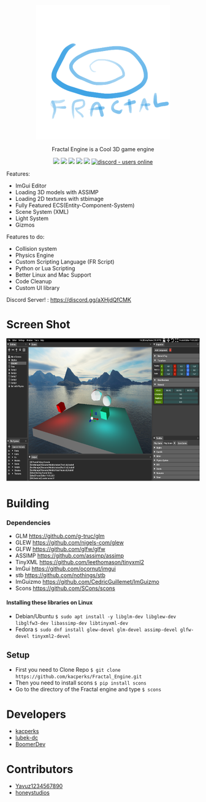 <p align="center">
  <img src="App/Resource/Icons/Logo.png" width="350" height="350">
</p>

<p align="center">
Fractal Engine is a Cool 3D game engine
</p>

<p align="center">
<img src="https://img.shields.io/github/license/kacperks/Fractal_Engine?label=License" />
<img src="https://img.shields.io/github/downloads/kacperks/Fractal_Engine/total?label=Downloads" />
<img src="https://img.shields.io/github/languages/code-size/kacperks/Fractal_Engine?label=Code%20Size" />
<img src="https://img.shields.io/github/stars/kacperks/Fractal_Engine?label=Stars&logo=github" />
<img src="https://img.shields.io/github/languages/top/kacperks/Fractal_Engine?color=%230xfffff">
<a href="https://discord.gg/aXHjdQfCMK">
  <img src="https://img.shields.io/discord/836863029080752128?color=aXHjdQfCMK&label=Discord&logo=discord&logoColor=ffffff" alt="discord - users online" />
</a>
  
Features:
* ImGui Editor
* Loading 3D models with ASSIMP
* Loading 2D textures with stbimage
* Fully Featured ECS(Entity-Component-System)
* Scene System (XML)
* Light System
* Gizmos

Features to do:

* Collision system
* Physics Engine
* Custom Scripting Language (FR Script)
* Python or Lua Scripting
* Better Linux and Mac Support
* Code Cleanup
* Custom UI library

  
Discord Server! : https://discord.gg/aXHjdQfCMK
# Screen Shot

<p align="left">
  <img src="ScreenShot.png" width="683" height="371">
</p>

# Building

### Dependencies

* GLM https://github.com/g-truc/glm
* GLEW https://github.com/nigels-com/glew
* GLFW https://github.com/glfw/glfw
* ASSIMP https://github.com/assimp/assimp
* TinyXML https://github.com/leethomason/tinyxml2
* ImGui https://github.com/ocornut/imgui
* stb https://github.com/nothings/stb
* ImGuizmo https://github.com/CedricGuillemet/ImGuizmo
* Scons https://github.com/SCons/scons

#### Installing these libraries on Linux

* Debian/Ubuntu
` $ sudo apt install -y libglm-dev libglew-dev libglfw3-dev libassimp-dev libtinyxml-dev `
* Fedora
` $ sudo dnf install glew-devel glm-devel assimp-devel glfw-devel tinyxml2-devel `


## Setup
* First you need to Clone Repo ` $ git clone https://github.com/kacperks/Fractal_Engine.git `
* Then you need to install scons ` $ pip install scons `
* Go to the directory of the Fractal engine and type ` $ scons `

# Developers

* <a href = "https://github.com/kacperks"> kacperks </a>
* <a href = "https://github.com/lubek-dc"> lubek-dc </a>
* <a href = "https://github.com/BoomerDev"> BoomerDev </a>

# Contributors    

* <a href = "https://github.com/Yavuz1234567890"> Yavuz1234567890 </a>
* <a href = "https://github.com/honeystudios"> honeystudios </a>
